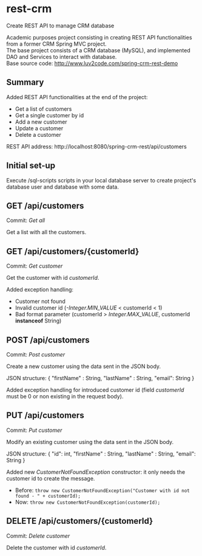 # rest-crm
Create REST API to manage CRM database

Academic purposes project consisting in creating REST API functionalities from a former CRM Spring MVC project.   
The base project consists of a CRM database (MySQL), and implemented DAO and Services to interact with database.  
Base source code: http://www.luv2code.com/spring-crm-rest-demo

## Summary
Added REST API functionalities at the end of the project:
  - Get a list of customers
  - Get a single customer by id
  - Add a new customer
  - Update a customer
  - Delete a customer  
  
REST API address: http://localhost:8080/spring-crm-rest/api/customers
## Initial set-up
Execute /sql-scripts scripts in your local database server to create project's database user and database with some data.

## GET /api/customers
Commit: *Get all*  

Get a list with all the customers.  


## GET /api/customers/{customerId}
Commit: *Get customer*  
  
Get the customer with id *customerId*.  

Added exception handling:
  - Customer not found
  - Invalid customer id (*-Integer.MIN_VALUE* < customerId < 1)
  - Bad format parameter (customerId > *Integer.MAX_VALUE*, customerId **instanceof** String)  
  
  

## POST /api/customers
Commit: *Post customer*  

Create a new customer using the data sent in the JSON body.  
    
JSON structure: { "firstName" : String, "lastName" : String, "email": String }	
  
Added exception handling for introduced customer id (field *customerId* must be 0 or non existing in the request body).  
  


## PUT /api/customers
Commit: *Put customer*

Modify an existing customer using the data sent in the JSON body.  
  
JSON structure: { "id": int, "firstName" : String, "lastName" : String, "email": String }

Added new *CustomerNotFoundException* constructor: it only needs the customer id to create the message.
  - Before: `throw new CustomerNotFoundException("Customer with id not found - " + customerId);`
  - Now: `throw new CustomerNotFoundException(customerId);`  
    
## DELETE /api/customers/{customerId}
Commit: *Delete customer*  
  
Delete the customer with id *customerId*.
